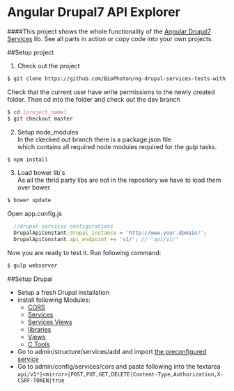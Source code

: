 # Angular Drupal7 API Explorer

####This project shows the whole functionality of the  [Angular Drupal7 Services](https://github.com/BioPhoton/ng-drupal-7-services) lib.    See all parts in action or copy code into your own projects.
     

##Setup project

1. Check out the project
  ```bash
  $ git clone https://github.com/BioPhoton/ng-drupal-services-tests-with-ng.git [project name]
  ```
  Check that the current user have write permissions to the newly created folder.
  Then cd into the folder and check out the dev branch
  ```bash
  $ cd [project_name]  
  $ git checkout master
  ```

2. Setup node_modules  
  In the ckecked out branch there is a package.json file   
  which contains all required node modules required for the gulp tasks.
  ```bash
  $ npm install
  ```
3. Load bower lib's  
  As all the thrid party libs are not in the repository we have to load them over bower  
  ```bash
  $ bower update   
  ```  
  Open app.config.js
  ```javascript
	//drupal services configurations
	DrupalApiConstant.drupal_instance = 'http://www.your.domain/'; 
	DrupalApiConstant.api_endpoint += 'v1/'; // "api/v1/"

  ```  
  
  Now you are ready to test it. Run following command:    
  ```bash
  $ gulp webserver  
  ```
  
  ##Setup Drupal
  - Setup a fresh Drupal installation
  - install following Modules:
    - [CORS](https://www.drupal.org/project/cors)
    - [Services](https://www.drupal.org/project/services)
    - [Services Views](https://www.drupal.org/project/services_views)
    - [libraries](https://www.drupal.org/project/libraries)
    - [Views](https://www.drupal.org/project/views)
    - [C Tools](https://www.drupal.org/project/ctools)
  - Go to  admin/structure/services/add and import [the preconfigured service](https://github.com/BioPhoton/ng-drupal-services-tests-with-ng/blob/dev/resources/drupal/services_export.txt)
  - Go to admin/config/services/cors  and paste following into the textarea `api/v1*|<mirror>|POST,PUT,GET,DELETE|Content-Type,Authorization,X-CSRF-TOKEN|true`


